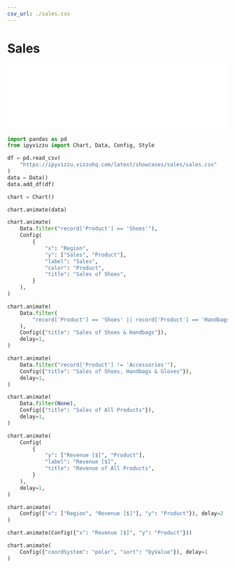```yaml
---
csv_url: ./sales.csv
---
```


# Sales

<div class="showcase">
  <iframe  id="showcase" src="./main.html" width="100%" scrolling="no" frameborder="0"></iframe>
</div>
<script src="../../assets/javascripts/iframe/autoheight.js"></script>
<script src="../../assets/javascripts/iframe/click.js"></script>

```python
import pandas as pd
from ipyvizzu import Chart, Data, Config, Style

df = pd.read_csv(
    "https://ipyvizzu.vizzuhq.com/latest/showcases/sales/sales.csv"
)
data = Data()
data.add_df(df)

chart = Chart()

chart.animate(data)

chart.animate(
    Data.filter("record['Product'] == 'Shoes'"),
    Config(
        {
            "x": "Region",
            "y": ["Sales", "Product"],
            "label": "Sales",
            "color": "Product",
            "title": "Sales of Shoes",
        }
    ),
)

chart.animate(
    Data.filter(
        "record['Product'] == 'Shoes' || record['Product'] == 'Handbags'"
    ),
    Config({"title": "Sales of Shoes & Handbags"}),
    delay=1,
)

chart.animate(
    Data.filter("record['Product'] != 'Accessories'"),
    Config({"title": "Sales of Shoes, Handbags & Gloves"}),
    delay=1,
)

chart.animate(
    Data.filter(None),
    Config({"title": "Sales of All Products"}),
    delay=1,
)

chart.animate(
    Config(
        {
            "y": ["Revenue [$]", "Product"],
            "label": "Revenue [$]",
            "title": "Revenue of All Products",
        }
    ),
    delay=1,
)

chart.animate(
    Config({"x": ["Region", "Revenue [$]"], "y": "Product"}), delay=2
)

chart.animate(Config({"x": "Revenue [$]", "y": "Product"}))

chart.animate(
    Config({"coordSystem": "polar", "sort": "byValue"}), delay=1
)
```
